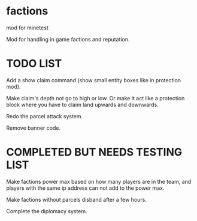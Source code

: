 # factions
mod for minetest

Mod for handling in game factions and reputation.

# TODO LIST
Add a show claim command (show small entity boxes like in protection mod).

Make claim's depth not go to high or low. Or make it act like a protection block where you have to claim land upwards and downwards.

Redo the parcel attack system.

Remove banner code.

# COMPLETED BUT NEEDS TESTING LIST

Make factions power max based on how many players are in the team, and players with the same ip address can not add to the power max.

Make factions without parcels disband after a few hours.

Complete the diplomacy system.